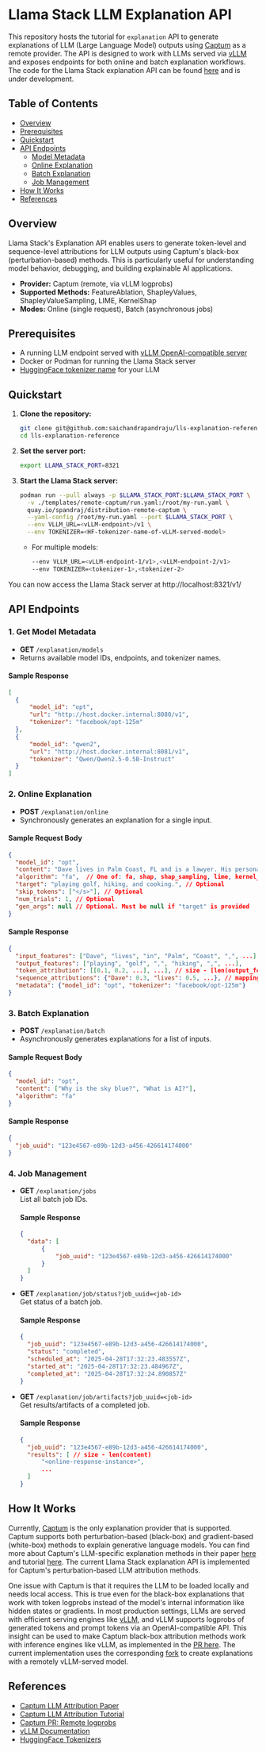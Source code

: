 # Llama Stack LLM Explanation API

This repository hosts the tutorial for `explanation` API to generate explanations of LLM (Large Language Model) outputs using [Captum](https://github.com/pytorch/captum) as a remote provider. The API is designed to work with LLMs served via [vLLM](https://github.com/vllm-project/vllm) and exposes endpoints for both online and batch explanation workflows. The code for the Llama Stack explanation API can be found [here](https://github.com/saichandrapandraju/llama-stack/tree/captum-explain) and is under development.


## Table of Contents

- [Overview](#overview)
- [Prerequisites](#prerequisites)
- [Quickstart](#quickstart)
- [API Endpoints](#api-endpoints)
  - [Model Metadata](#1-get-model-metadata)
  - [Online Explanation](#2-online-explanation)
  - [Batch Explanation](#3-batch-explanation)
  - [Job Management](#4-job-management)
- [How It Works](#how-it-works)
- [References](#references)


## Overview

Llama Stack's Explanation API enables users to generate token-level and sequence-level attributions for LLM outputs using Captum's black-box (perturbation-based) methods. This is particularly useful for understanding model behavior, debugging, and building explainable AI applications.

- **Provider:** Captum (remote, via vLLM logprobs)
- **Supported Methods:** FeatureAblation, ShapleyValues, ShapleyValueSampling, LIME, KernelShap
- **Modes:** Online (single request), Batch (asynchronous jobs)

## Prerequisites

- A running LLM endpoint served with [vLLM OpenAI-compatible server](https://docs.vllm.ai/en/v0.6.4/serving/openai_compatible_server.html)
- Docker or Podman for running the Llama Stack server
- [HuggingFace tokenizer name](https://huggingface.co/models) for your LLM

## Quickstart

1. **Clone the repository:**
    ```bash
    git clone git@github.com:saichandrapandraju/lls-explanation-reference.git
    cd lls-explanation-reference
    ```

2. **Set the server port:**
    ```bash
    export LLAMA_STACK_PORT=8321
    ```

3. **Start the Llama Stack server:**
    ```bash
    podman run --pull always -p $LLAMA_STACK_PORT:$LLAMA_STACK_PORT \
      -v ./templates/remote-captum/run.yaml:/root/my-run.yaml \
      quay.io/spandraj/distribution-remote-captum \
      --yaml-config /root/my-run.yaml --port $LLAMA_STACK_PORT \
      --env VLLM_URL=<vLLM-endpoint>/v1 \
      --env TOKENIZER=<HF-tokenizer-name-of-vLLM-served-model>
    ```

    - For multiple models:
      ```bash
      --env VLLM_URL=<vLLM-endpoint-1/v1>,<vLLM-endpoint-2/v1>
      --env TOKENIZER=<tokenizer-1>,<tokenizer-2>
      ```
You can now access the Llama Stack server at http://localhost:8321/v1/

## API Endpoints

### 1. Get Model Metadata

- **GET** `/explanation/models`
- Returns available model IDs, endpoints, and tokenizer names.
#### Sample Response
  ```json
  [
    {
        "model_id": "opt",
        "url": "http://host.docker.internal:8080/v1",
        "tokenizer": "facebook/opt-125m"
    },
    {
        "model_id": "qwen2",
        "url": "http://host.docker.internal:8081/v1",
        "tokenizer": "Qwen/Qwen2.5-0.5B-Instruct"
    }
  ]
  ```

### 2. Online Explanation

- **POST** `/explanation/online`
- Synchronously generates an explanation for a single input.

#### Sample Request Body

```json
{
  "model_id": "opt",
  "content": "Dave lives in Palm Coast, FL and is a lawyer. His personal interests include",
  "algorithm": "fa",  // One of: fa, shap, shap_sampling, lime, kernel_shap
  "target": "playing golf, hiking, and cooking.", // Optional
  "skip_tokens": ["</s>"], // Optional
  "num_trials": 1, // Optional
  "gen_args": null // Optional. Must be null if "target" is provided
}
```

#### Sample Response

```json
{
  "input_features": ["Dave", "lives", "in", "Palm", "Coast", ",", ...],
  "output_features": ["playing", "golf", ",", "hiking", ",", ...],
  "token_attribution": [[0.1, 0.2, ...], ...], // size - [len(output_features), len(input_features)]
  "sequence_attributions": {"Dave": 0.3, "lives": 0.5, ...}, // mapping from input_feature -> attribution score
  "metadata": {"model_id": "opt", "tokenizer": "facebook/opt-125m"}
}
```

### 3. Batch Explanation

- **POST** `/explanation/batch`
- Asynchronously generates explanations for a list of inputs.

#### Sample Request Body

```json
{
  "model_id": "opt",
  "content": ["Why is the sky blue?", "What is AI?"],
  "algorithm": "fa"
}
```

#### Sample Response

```json
{
  "job_uuid": "123e4567-e89b-12d3-a456-426614174000"
}
```

### 4. Job Management

- **GET** `/explanation/jobs`  
  List all batch job IDs.
  #### Sample Response
  ```json
  {
    "data": [
        {
            "job_uuid": "123e4567-e89b-12d3-a456-426614174000"
        }
    ]
  }
  ```

- **GET** `/explanation/job/status?job_uuid=<job-id>`  
  Get status of a batch job.
  #### Sample Response
  ```json
  {
    "job_uuid": "123e4567-e89b-12d3-a456-426614174000",
    "status": "completed",
    "scheduled_at": "2025-04-28T17:32:23.483557Z",
    "started_at": "2025-04-28T17:32:23.484967Z",
    "completed_at": "2025-04-28T17:32:24.890857Z"
  }
  ```


- **GET** `/explanation/job/artifacts?job_uuid=<job-id>`  
  Get results/artifacts of a completed job.
  #### Sample Response
  ```json
  {
    "job_uuid": "123e4567-e89b-12d3-a456-426614174000",
    "results": [ // size - len(content)
        "<online-response-instance>",
        ...
    ]
  }
  ```

## How It Works

Currently, [Captum](https://github.com/pytorch/captum) is the only explanation provider that is supported. Captum supports both perturbation-based (black-box) and gradient-based (white-box) methods to explain generative language models. You can find more about Captum's LLM-specific explanation methods in their paper [here](https://arxiv.org/abs/2312.05491) and tutorial [here](https://captum.ai/tutorials/Llama2_LLM_Attribution). The current Llama Stack explanation API is implemented for Captum's perturbation-based LLM attribution methods.

One issue with Captum is that it requires the LLM to be loaded locally and needs local access. This is true even for the black-box explanations that work with token logprobs instead of the model's internal information like hidden states or gradients. In most production settings, LLMs are served with efficient serving engines like [vLLM](https://github.com/vllm-project/vllm), and vLLM supports logprobs of generated tokens and prompt tokens via an OpenAI-compatible API. This insight can be used to make Captum black-box attribution methods work with inference engines like vLLM, as implemented in the [PR here](https://github.com/pytorch/captum/pull/1544). The current implementation uses the corresponding [fork](https://github.com/saichandrapandraju/captum/tree/remote-logprobs) to create explanations with a remotely vLLM-served model.

## References

- [Captum LLM Attribution Paper](https://arxiv.org/abs/2312.05491)
- [Captum LLM Attribution Tutorial](https://captum.ai/tutorials/Llama2_LLM_Attribution)
- [Captum PR: Remote logprobs](https://github.com/pytorch/captum/pull/1544)
- [vLLM Documentation](https://docs.vllm.ai/)
- [HuggingFace Tokenizers](https://huggingface.co/models)
